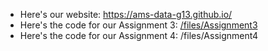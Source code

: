* Here's our website: https://ams-data-g13.github.io/
* Here's the code for our Assignment 3: [/files/Assignment3](/files/Assignment3)
* Here's the code for our Assignment 4: /files/Assignment4
